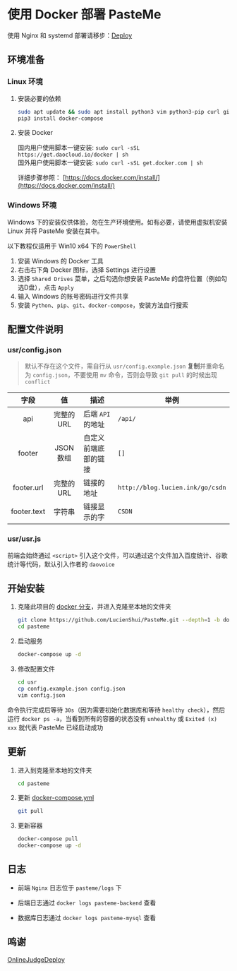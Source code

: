 # 使用 Docker 部署 PasteMe

使用 Nginx 和 systemd 部署请移步：[Deploy](./DEPLOY.md)

## 环境准备

### Linux 环境

1. 安装必要的依赖

    ```bash
    sudo apt update && sudo apt install python3 vim python3-pip curl git -y
    pip3 install docker-compose
    ```

2. 安装 Docker 

    国内用户使用脚本一键安装: `sudo curl -sSL https://get.daocloud.io/docker | sh`  
    国外用户使用脚本一键安装: `sudo curl -sSL get.docker.com | sh`
    
    详细步骤参照： [https://docs.docker.com/install/](https://docs.docker.com/install/)

### Windows 环境


Windows 下的安装仅供体验，勿在生产环境使用。如有必要，请使用虚拟机安装 Linux 并将 PasteMe 安装在其中。

以下教程仅适用于 Win10 x64 下的 `PowerShell`

1. 安装 Windows 的 Docker 工具
2. 右击右下角 Docker 图标，选择 Settings 进行设置
3. 选择 `Shared Drives` 菜单，之后勾选你想安装 PasteMe 的盘符位置（例如勾选D盘），点击 `Apply`
4. 输入 Windows 的账号密码进行文件共享
5. 安装 `Python`、`pip`、`git`、`docker-compose`，安装方法自行搜索

## 配置文件说明

### usr/config.json

> 默认不存在这个文件，需自行从 `usr/config.example.json` **复制**并重命名为 `config.json`，不要使用 `mv` 命令，否则会导致 `git pull` 的时候出现 `conflict`

| 字段 | 值 | 描述 | 举例 |
| :---: | :---: | --- | --- |
| api | 完整的 URL | 后端 `API` 的地址 | `/api/` |
| footer | JSON 数组 | 自定义前端底部的链接 | `[]` |
| footer.url | 完整的 URL | 链接的地址 | `http://blog.lucien.ink/go/csdn` |
| footer.text | 字符串 | 链接显示的字 | `CSDN` |

### usr/usr.js

前端会始终通过 `<script>` 引入这个文件，可以通过这个文件加入百度统计、谷歌统计等代码，默认引入作者的 `daovoice`

## 开始安装

1. 克隆此项目的 [docker 分支](https://github.com/LucienShui/PasteMe/tree/docker)，并进入克隆至本地的文件夹

    ```bash
    git clone https://github.com/LucienShui/PasteMe.git --depth=1 -b docker pasteme
    cd pasteme
    ```

2. 启动服务

    ```bash
    docker-compose up -d
    ```

3. 修改配置文件

    ```bash
    cd usr
    cp config.example.json config.json
    vim config.json
    ```

命令执行完成后等待 `30s`（因为需要初始化数据库和等待 `healthy check`），然后运行 `docker ps -a`，当看到所有的容器的状态没有 `unhealthy` 或 `Exited (x) xxx` 就代表 PasteMe 已经启动成功

## 更新

1. 进入到克隆至本地的文件夹

    ```bash
    cd pasteme
    ```

2. 更新 [docker-compose.yml](./docker-compose.yml)

    ```bash
    git pull
    ```

3. 更新容器

    ```bash
    docker-compose pull
    docker-compose up -d
    ```

## 日志

+ 前端 `Nginx` 日志位于 `pasteme/logs` 下
+ 后端日志通过 `docker logs pasteme-backend` 查看

+ 数据库日志通过 `docker logs pasteme-mysql` 查看

## 鸣谢

[OnlineJudgeDeploy](https://github.com/QingdaoU/OnlineJudgeDeploy)
